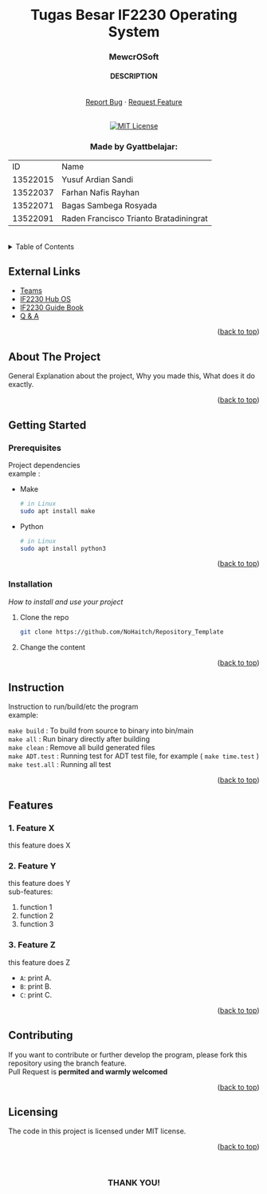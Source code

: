 <!-- Back to Top Link-->
<a name="readme-top"></a>


<br />
<div align="center">
  <h1 align="center">Tugas Besar IF2230 Operating System</h1>

  <p align="center">
    <h3>MewcrOSoft</h3>
    <h4> DESCRIPTION</h4>
    <br/>
    <!-- IMAGE OR LOGO -->
    <!-- <img src="" alt="Project Logo // Team Picture // etc">
    <br/>
    <br/> -->
    <a href="https://github.com/labsister21/os-2024-gyattbelajar/issues">Report Bug</a>
    ·
    <a href="https://github.com/labsister21/os-2024-gyattbelajar/issues">Request Feature</a>
<br>
<br>

[![MIT License][license-shield]][license-url]

  </p>
</div>

<!-- CONTRIBUTOR -->
<div align="center" id="contributor">
  <strong>
    <h3>Made by Gyattbelajar:</h3>
    <table align="center">
      <tr>
        <td>ID</td>
        <td>Name</td>
      </tr>
      <tr>
        <td>13522015</td>
        <td>Yusuf Ardian Sandi</td>
      </tr>
      <tr>
        <td>13522037</td>
        <td>Farhan Nafis Rayhan</td>
      </tr>
      <tr>
        <td>13522071</td>
        <td>Bagas Sambega Rosyada</td>
      </tr>
      <tr>
        <td>13522091</td>
        <td>Raden Francisco Trianto Bratadiningrat</td>
      </tr>
    </table>
  </strong>
  <br>
</div>



<!-- TABLE OF CONTENTS -->
<details>
  <summary>Table of Contents</summary>
  <ol>
    <li>
      <a href="#about-the-project">About The Project</a>
    </li>
    <li>
      <a href="#getting-started">Getting Started</a>
      <ul>
        <li><a href="#prerequisites">Prerequisites</a></li>
        <li><a href="#installation">Installation</a></li>
        <li><a href="#instruction">Instruction</a></li>
        <li>
        <details>
          <summary><a href="#features">Features</a></summary>
          <ol>
            <li><a href="#1-feature-x">Features - 1</a></li>
            <li><a href="#2-feature-y">Features - 2</a></li>
            <li><a href="#3-feature-z">Features - 3</a></li>
          <ol>
        </details>
        </li>
      </ul>
    </li>
    <li><a href="#contributing">Contributing</a></li>
    <li><a href="#license">License</a></li>
  </ol>
</details>

## External Links

- [Teams](https://docs.google.com/spreadsheets/d/1IjofJU7STaYPVOte2DYM28U3t6D67FddbMigU7Sp_Bo/edit#gid=2052696959)
- [IF2230 Hub OS](https://docs.google.com/document/d/1X_tgtBZ0KwjRRfyjQmozmAY3Q74JqgWiRd0Ag1a34G8/edit)
- [IF2230 Guide Book](https://docs.google.com/document/d/1EafdqpKWpYpU08w8AmKrEDCedrh8PvnGJ3bJWZEeFPU/edit)
- [Q & A](https://docs.google.com/spreadsheets/d/1rNPvGYgwL01TW3rRRyD6vJnfFd23knJb0enbeTEDYPc/edit#gid=59385452)

<p align="right">(<a href="#readme-top">back to top</a>)</p>

<!-- ABOUT THE PROJECT -->
## About The Project

General Explanation about the project, Why you made this, What does it do exactly.  

<!-- OPTIONAL LINK OR REFERENCE -->
<!-- <p align="center">
You can explore more on this link ... 
<br>
<a href="https://example.com"> <Strong>THIS LINK</Strong>
</a>
</p> -->

<p align="right">(<a href="#readme-top">back to top</a>)</p>


<!-- GETTING STARTED -->
## Getting Started

### Prerequisites

Project dependencies  
example :  

* Make 
  ```sh
  # in Linux
  sudo apt install make
  ```
* Python
  ```sh
  # in Linux
  sudo apt install python3
  ```

<p align="right">(<a href="#readme-top">back to top</a>)</p>

### Installation

_How to install and use your project_

1. Clone the repo
   ```sh
   git clone https://github.com/NoHaitch/Repository_Template
   ```
2. Change the content


<p align="right">(<a href="#readme-top">back to top</a>)</p>

<!-- INSTURCTION -->
## Instruction
Instruction to run/build/etc the program  
example: 

`make build` : To build from source to binary into bin/main  
`make all` : Run binary directly after building   
`make clean` : Remove all build generated files  
`make ADT.test` : Running test for ADT test file, for example ( `make time.test` )  
`make test.all` : Running all test  


<p align="right">(<a href="#readme-top">back to top</a>)</p>

<!-- FEATURES -->
## Features

### 1. Feature X

this feature does X

### 2. Feature Y

this feature does Y  
sub-features:
   1. function 1
   2. function 2
   3. function 3

### 3. Feature Z

this feature does Z
- `A`: print A.  
- `B`: print B.  
- `C`: print C.

<p align="right">(<a href="#readme-top">back to top</a>)</p>


<!-- CONTRIBUTING -->
## Contributing

If you want to contribute or further develop the program, please fork this repository using the branch feature.  
Pull Request is **permited and warmly welcomed**
<!-- In bahasa Indonesia: Jika Anda ingin berkontribusi atau melanjutkan perkembangan program, silahkan fork repository ini dan gunakan branch fitur.  

Permintaan Pull __sangat diperbolehkan dan diterima dengan hangat__. -->

<p align="right">(<a href="#readme-top">back to top</a>)</p>



<!-- LICENSE -->
## Licensing

The code in this project is licensed under MIT license.  
<!-- Add other targeted langguage: Code dalam projek ini berada di bawah lisensi MIT. -->


<!-- SPECIAL THANKS AND/OR CREDITS -->
<!-- ## Special Thanks
- [Best-README-Template](https://github.com/othneildrew/Best-README-Template) by othneildrew -->

<p align="right">(<a href="#readme-top">back to top</a>)</p>

<br>
<h3 align="center"> THANK YOU! </h3>

<!-- MARKDOWN LINKS & IMAGES -->
<!-- https://www.markdownguide.org/basic-syntax/#reference-style-links -->
[issues-url]: https://github.com/labsister21/os-2024-gyattbelajar/issues
[license-shield]: https://img.shields.io/github/license/othneildrew/Best-README-Template.svg?style=for-the-badge
[license-url]: https://github.com/labsister21/os-2024-gyattbelajar/blob/main/LICENSE

